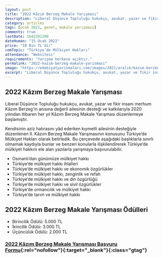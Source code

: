 ```yaml
---
layout: post
title: "2022 Kâzım Berzeg Makale Yarışması"
description: "Liberal Düşünce Topluluğu hukukçu, avukat, yazar ve fikir insanı merhum Kâzım Berzeg'in anısına değerli ailesinin desteği ve katkılarıyla 2020 yılından itibaren her yıl Kâzım Berzeg Makale Yarışması düzenlemeye başlamıştır."
category: articles
tags: [ocak 2022, genel, makale yarışması]
comments: true
lastDate: 1642201200
dateHuman: "15 Ocak 2022"
price: "10 Bin TL'dir"
comTopic: "Türkiye’de Mülkiyet Hakları"
attendance: "Websitesi"
requirements: "Yarışma herkese açıktır."
permalink: "2022-kazim-berzeg-makale-yarismasi"
image: "https://edebiyatyarismalari.com/images/2021/aralik/kazim-berzeg-makale-yarsimasi.jpg"
excerpt: "Liberal Düşünce Topluluğu hukukçu, avukat, yazar ve fikir insanı merhum Kâzım Berzeg'in anısına değerli ailesinin desteği ve katkılarıyla 2020 yılından itibaren her yıl Kâzım Berzeg Makale Yarışması düzenlemeye başlamıştır."
---
```


## 2022 Kâzım Berzeg Makale Yarışması
Liberal Düşünce Topluluğu hukukçu, avukat, yazar ve fikir insanı merhum Kâzım Berzeg'in anısına değerli ailesinin desteği ve katkılarıyla 2020 yılından itibaren her yıl Kâzım Berzeg Makale Yarışması düzenlemeye başlamıştır.  

Kendisinin aziz hatırasını yâd ederken kıymetli ailesinin desteğiyle düzenlenen II. Kâzım Berzeg Makale Yarışmasının konusunu Türkiye’de Mülkiyet Hakları olarak belirledik. Bu çerçevede aşağıdaki başlıklarla sınırlı olmamak kaydıyla bunlar ve benzeri konularla ilişkilendirerek Türkiye’de mülkiyet hakkını ele alan yazılarla yarışmaya başvurulabilir.  

- Osmanlı’dan günümüze mülkiyet hakkı
- Türkiye’de mülkiyet hakkı ihlalleri
- Türkiye’de mülkiyet hakkı ve ekonomik özgürlükler
- Türkiye’de mülkiyet hakkı, zenginlik ve refah
- Türkiye’de mülkiyet hakkı ve din özgürlüğü
- Türkiye’de mülkiyet hakkı ve sivil özgürlükler
- Türkiye’de ormancılık ve mülkiyet hakkı
- Türkiye’de tarım ve mülkiyet hakkı

## 2022 Kâzım Berzeg Makale Yarışması Ödülleri
- Birincilik Ödülü: 5.000 TL
- İkincilik Ödülü: 3.000 TL
- Üçüncülük Ödülü: 2.000 TL

### [2022 Kâzım Berzeg Makale Yarışması Başvuru Formu](https://form.jotform.com/213143633506953){:rel="nofollow"}{:target="_blank"}{:class="gtag"}